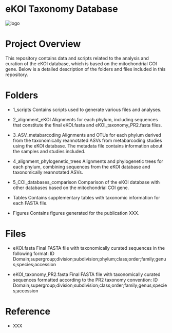 # eKOI Taxonomy Database
![logo](https://github.com/user-attachments/assets/880ef2a1-9181-420d-9e84-58d609e84f53)

# Project Overview
This repository contains data and scripts related to the analysis and curation of the eKOI database, which is based on the mitochondrial COI gene. Below is a detailed description of the folders and files included in this repository.

# Folders
- 1_scripts
Contains scripts used to generate various files and analyses.

- 2_alignment_eKOI
Alignments for each phylum, including sequences that constitute the final eKOI.fasta and eKOI_taxonomy_PR2.fasta files.

- 3_ASV_metabarcoding
Alignments and OTUs for each phylum derived from the taxonomically reannotated ASVs from metabarcoding studies using the eKOI database. The metadata file contains information about the samples and studies included.

- 4_alignment_phylogenetic_trees
Alignments and phylogenetic trees for each phylum, combining sequences from the eKOI database and taxonomically reannotated ASVs.

- 5_COI_databases_comparison
Comparison of the eKOI database with other databases based on the mitochondrial COI gene.

- Tables
Contains supplementary tables with taxonomic information for each FASTA file.

- Figures
Contains figures generated for the publication XXX.

# Files
- eKOI.fasta
Final FASTA file with taxonomically curated sequences in the following format:
ID Domain;supergroup;division;subdivision;phylum;class;order;family;genus;species;accession

- eKOI_taxonomy_PR2.fasta
Final FASTA file with taxonomically curated sequences formatted according to the PR2 taxonomy convention:
ID Domain;supergroup;division;subdivision;class;order;family;genus;species;accession

# Reference
- XXX
